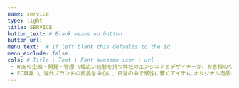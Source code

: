 ```yaml
---
name: service
type: light
title: SERVICE
button_text: # Blank means no button
button_url: 
menu_text:  # If left blank this defaults to the id
menu_exclude: false
cols: # Title \ Text \ Font awesome icon \ url
 - WEBの企画・開発・管理 \幅広い経験を持つ弊社のエンジニアとデザイナーが、お客様のウェブサイトの制作やアプリケーションの開発をサポートさせていただきます。 \ laptop
 - EC事業 \ 海外ブランドの商品を中心に、日常の中で感性に響くアイテム､オリジナル商品など､日本展開及びECサイト運営してまいります。 \ globe
---
```

